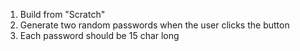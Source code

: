 1. Build from "Scratch"
2. Generate two random passwords when
    the user clicks the button
3. Each password should be 15 char long